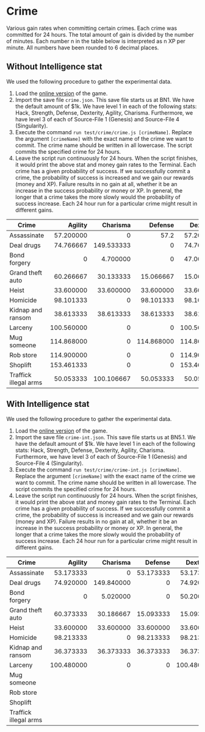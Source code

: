# Crime

Various gain rates when committing certain crimes. Each crime was committed for
24 hours. The total amount of gain is divided by the number of minutes. Each
number n in the table below is interpreted as n XP per minute. All numbers have
been rounded to 6 decimal places.

## Without Intelligence stat

We used the following procedure to gather the experimental data.

1. Load the [online version](https://danielyxie.github.io/bitburner/) of the
   game.
1. Import the save file `crime.json`. This save file starts us at BN1. We have
   the default amount of $1k. We have level 1 in each of the following stats:
   Hack, Strength, Defense, Dexterity, Agility, Charisma. Furthermore, we have
   level 3 of each of Source-File 1 (Genesis) and Source-File 4 (Singularity).
1. Execute the command `run test/crime/crime.js [crimeName]`. Replace the
   argument `[crimeName]` with the exact name of the crime we want to commit.
   The crime name should be written in all lowercase. The script commits the
   specified crime for 24 hours.
1. Leave the script run continuously for 24 hours. When the script finishes, it
   would print the above stat and money gain rates to the Terminal. Each crime
   has a given probability of success. If we successfully commit a crime, the
   probability of success is increased and we gain our rewards (money and XP).
   Failure results in no gain at all, whether it be an increase in the success
   probability or money or XP. In general, the longer that a crime takes the
   more slowly would the probability of success increase. Each 24 hour run for a
   particular crime might result in different gains.

| Crime                 |    Agility |   Charisma |    Defense |  Dexterity |      Hack |      Karma |      Money |  Strength |
| --------------------- | ---------: | ---------: | ---------: | ---------: | --------: | ---------: | ---------: | --------: |
| Assassinate           |  57.200000 |          0 |       57.2 |  57.200000 |         0 |  -0.744792 |  501333.33 |      57.2 |
| Deal drugs            |  74.766667 | 149.533333 |          0 |  74.766667 |         0 |  -2.920573 |  889066.67 |         0 |
| Bond forgery          |          0 |   4.700000 |          0 |  47.000000 | 31.333333 |  -0.012240 |  556000.00 |         0 |
| Grand theft auto      |  60.266667 |  30.133333 |  15.066667 |  15.066667 |         0 |  -1.471354 |  291555.56 | 15.066667 |
| Heist                 |  33.600000 |  33.600000 |  33.600000 |  33.600000 | 33.600000 |  -0.437500 |  853333.33 | 33.600000 |
| Homicide              |  98.101333 |          0 |  98.101333 |  98.101333 |         0 | -57.481250 | 1087520.00 | 98.101333 |
| Kidnap and ransom     |  38.613333 |  38.613333 |  38.613333 |  38.613333 |         0 |  -1.131250 |  390400.00 | 38.613333 |
| Larceny               | 100.560000 |          0 |          0 | 100.560000 | 75.420000 |  -0.982031 |  666311.11 |         0 |
| Mug someone           | 114.868000 |          0 | 114.868000 | 114.868000 |         0 |  -3.739193 |  688544.00 | 114.86800 |
| Rob store             | 114.900000 |          0 |          0 | 114.900000 | 76.600000 |  -0.498698 |  510222.22 |         0 |
| Shoplift              | 153.461333 |          0 |          0 | 153.461333 |         0 |  -2.997292 |  575306.67 |         0 |
| Traffick illegal arms |  50.053333 | 100.106667 |  50.053333 |  50.053333 |         0 |  -0.977604 |  617066.67 | 50.053333 |

## With Intelligence stat

We used the following procedure to gather the experimental data.

1. Load the [online version](https://danielyxie.github.io/bitburner/) of the
   game.
1. Import the save file `crime-int.json`. This save file starts us at BN5.1. We
   have the default amount of $1k. We have level 1 in each of the following
   stats: Hack, Strength, Defense, Dexterity, Agility, Charisma. Furthermore, we
   have level 3 of each of Source-File 1 (Genesis) and Source-File 4
   (Singularity).
1. Execute the command `run test/crime/crime-int.js [crimeName]`. Replace the
   argument `[crimeName]` with the exact name of the crime we want to commit.
   The crime name should be written in all lowercase. The script commits the
   specified crime for 24 hours.
1. Leave the script run continuously for 24 hours. When the script finishes, it
   would print the above stat and money gain rates to the Terminal. Each crime
   has a given probability of success. If we successfully commit a crime, the
   probability of success is increased and we gain our rewards (money and XP).
   Failure results in no gain at all, whether it be an increase in the success
   probability or money or XP. In general, the longer that a crime takes the
   more slowly would the probability of success increase. Each 24 hour run for a
   particular crime might result in different gains.

| Crime                 |    Agility |   Charisma |   Defense |  Dexterity |      Hack | Intelligence |      Karma |     Money |  Strength |
| --------------------- | ---------: | ---------: | --------: | ---------: | --------: | -----------: | ---------: | --------: | --------: |
| Assassinate           |  53.173333 |          0 | 53.173333 |  53.173333 |         0 |     0.167014 |  -0.692361 | 197333.33 | 53.173333 |
| Deal drugs            |  74.920000 | 149.840000 |         0 |  74.920000 |         0 |            0 |  -2.926563 | 445760.00 |         0 |
| Bond forgery          |          0 |   5.020000 |         0 |  50.200000 | 33.466667 |     0.645833 |  -0.013073 | 310000.00 |         0 |
| Grand theft auto      |  60.373333 |  30.186667 | 15.093333 |  15.093333 |         0 |     0.228889 |  -1.473958 | 146488.89 | 15.093333 |
| Heist                 |  33.600000 |  33.600000 | 33.600000 |  33.600000 | 33.600000 |     0.072222 |  -0.437500 | 426666.67 | 33.600000 |
| Homicide              |  98.213333 |          0 | 98.213333 |  98.213333 |         0 |            0 | -57.546875 | 544600.00 | 98.213333 |
| Kidnap and ransom     |  36.373333 |  36.373333 | 36.373333 |  36.373333 |         0 |     0.182361 |  -1.065625 | 161600.00 | 36.373333 |
| Larceny               | 100.480000 |          0 |         0 | 100.480000 | 75.360000 |        0.975 |  -0.981250 | 332800.00 |         0 |
| Mug someone           |            |            |           |            |           |              |            |           |           |
| Rob store             |            |            |           |            |           |              |            |           |           |
| Shoplift              |            |            |           |            |           |              |            |           |           |
| Traffick illegal arms |            |            |           |            |           |              |            |           |           |
